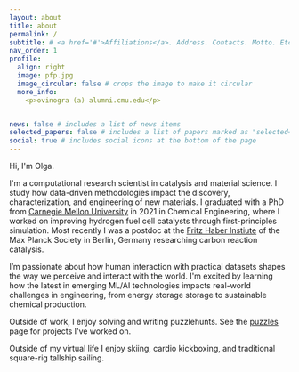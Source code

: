 ```yaml
---
layout: about
title: about
permalink: /
subtitle: # <a href='#'>Affiliations</a>. Address. Contacts. Motto. Etc.
nav_order: 1
profile:
  align: right 
  image: pfp.jpg
  image_circular: false # crops the image to make it circular
  more_info: 
    <p>ovinogra (a) alumni.cmu.edu</p>


news: false # includes a list of news items
selected_papers: false # includes a list of papers marked as "selected={true}"
social: true # includes social icons at the bottom of the page
---
```


Hi, I'm Olga. 

I'm a computational research scientist in catalysis and material science. I study how data-driven methodologies impact the discovery, characterization, and engineering of new materials. I graduated with a PhD from [Carnegie Mellon University](https://www.cmu.edu/) in 2021 in Chemical Engineering, where I worked on improving hydrogen fuel cell catalysts through first-principles simulation. Most recently I was a postdoc at the [Fritz Haber Instiute](https://www.fhi.mpg.de/th-department) of the Max Planck Society in Berlin, Germany researching carbon reaction catalysis. 

I’m passionate about how human interaction with practical datasets shapes the way we perceive and interact with the world. I'm excited by learning how the latest in emerging ML/AI technologies impacts real-world challenges in engineering, from energy storage storage to sustainable chemical production. 

Outside of work, I enjoy solving and writing puzzlehunts. See the [puzzles](https://ovinogra.github.io/puzzles/) page for projects I've worked on. 

Outside of my virtual life I enjoy skiing, cardio kickboxing, and traditional square-rig tallship sailing. 